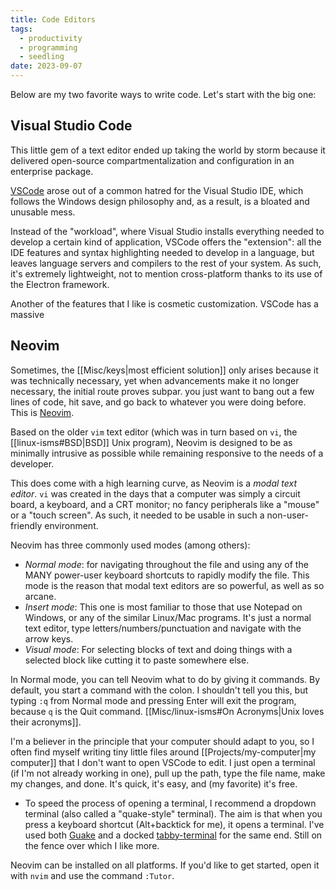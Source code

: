 ```yaml
---
title: Code Editors
tags:
  - productivity
  - programming
  - seedling
date: 2023-09-07
---
```

Below are my two favorite ways to write code. Let's start with the big one:
## Visual Studio Code
This little gem of a text editor ended up taking the world by storm because it delivered open-source compartmentalization and configuration in an enterprise package. 

[VSCode](https://code.visualstudio.com/) arose out of a common hatred for the Visual Studio IDE, which follows the Windows design philosophy and, as a result, is a bloated and unusable mess.

Instead of the "workload", where Visual Studio installs everything needed to develop a certain kind of application, VSCode offers the "extension": all the IDE features and syntax highlighting needed to develop in a language, but leaves language servers and compilers to the rest of your system. As such, it's extremely lightweight, not to mention cross-platform thanks to its use of the Electron framework. 

Another of the features that I like is cosmetic customization. VSCode has a massive 
## Neovim
Sometimes, the [[Misc/keys|most efficient solution]] only arises because it was technically necessary, yet when advancements make it no longer necessary, the initial route proves subpar. you just want to bang out a few lines of code, hit save, and go back to whatever you were doing before. This is [Neovim](https://neovim.io/).

Based on the older `vim` text editor (which was in turn based on `vi`, the [[linux-isms#BSD|BSD]] Unix program), Neovim is designed to be as minimally intrusive as possible while remaining responsive to the needs of a developer. 

This does come with a high learning curve, as Neovim is a *modal text editor*. `vi` was created in the days that a computer was simply a circuit board, a keyboard, and a CRT monitor; no fancy peripherals like a "mouse" or a "touch screen". As such, it needed to be usable in such a non-user-friendly environment. 

Neovim has three commonly used modes (among others):
- *Normal mode*: for navigating throughout the file and using any of the MANY power-user keyboard shortcuts to rapidly modify the file. This mode is the reason that modal text editors are so powerful, as well as so arcane.
- *Insert mode*: This one is most familiar to those that use Notepad on Windows, or any of the similar Linux/Mac programs. It's just a normal text editor, type letters/numbers/punctuation and navigate with the arrow keys.
- *Visual mode*: For selecting blocks of text and doing things with a selected block like cutting it to paste somewhere else.

In Normal mode, you can tell Neovim what to do by giving it commands. By default, you start a command with the colon. I shouldn't tell you this, but typing `:q` from Normal mode and pressing Enter will exit the program, because `q` is the Quit command. [[Misc/linux-isms#On Acronyms|Unix loves their acronyms]].

I'm a believer in the principle that your computer should adapt to you, so I often find myself writing tiny little files around [[Projects/my-computer|my computer]] that I don't want to open VSCode to edit. I just open a terminal (if I'm not already working in one), pull up the path, type the file name, make my changes, and done. It's quick, it's easy, and (my favorite) it's free.
- To speed the process of opening a terminal, I recommend a dropdown terminal (also called a "quake-style" terminal). The aim is that when you press a keyboard shortcut (Alt+backtick for me), it opens a terminal. I've used both [Guake](http://guake-project.org/) and a docked [tabby-terminal](https://tabby.sh/) for the same end. Still on the fence over which I like more.

Neovim can be installed on all platforms. If you'd like to get started, open it with `nvim` and use the command `:Tutor`.